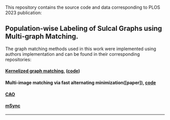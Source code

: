 This repository contains the source code and data corresponding to PLOS 2023 publication:

## Population-wise Labeling of Sulcal Graphs using Multi-graph Matching.

The graph matching methods used in this work were implemented using authors implementation and can be found in their corresponding repositories:
#### [Kernelized graph matching](https://proceedings.neurips.cc/paper_files/paper/2019/file/cd63a3eec3319fd9c84c942a08316e00-Paper.pdf), ([code](https://github.com/ZhenZhang19920330/KerGM_Code))

#### Multi-image matching via fast alternating minimization([paper]), [code](https://github.com/zju-3dv/multiway)
#### [CAO](https://github.com/Thinklab-SJTU/pygmtools)
#### [mSync](https://pages.cs.wisc.edu/~pachauri/perm-sync)

----------------------------------------------------------------------------------------------------------

